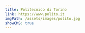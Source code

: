 ```yaml
---
title: Politecnico di Torino
link: https://www.polito.it
imgPath: /assets/images/polito.jpg
showCMS: true
---
```

